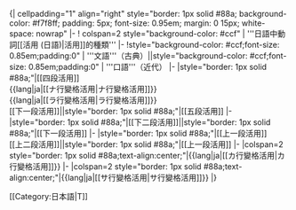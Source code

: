 {| cellpadding="1" align="right" style="border: 1px solid #88a; background-color: #f7f8ff; padding: 5px; font-size: 0.95em; margin: 0 15px; white-space: nowrap"
|-
! colspan=2 style="background-color: #ccf" | '''日語中動詞[[活用 (日語)|活用]]的種類'''
|-
!style="background-color: #ccf;font-size: 0.85em;padding:0" | '''文語'''（古典）||style="background-color: #ccf;font-size: 0.85em;padding:0" | '''口語'''（近代）
|-
|style="border: 1px solid #88a;"|[[四段活用]]<br>{{lang|ja|[[ナ行變格活用|ナ行變格活用]]}}<br>{{lang|ja|[[ラ行變格活用|ラ行變格活用]]}}<br>[[下一段活用]]||style="border: 1px solid #88a;"|[[五段活用]]
|-
|style="border: 1px solid #88a;"|[[下二段活用]]||style="border: 1px solid #88a;"|[[下一段活用]]
|-
|style="border: 1px solid #88a;"|[[上一段活用]]<br>[[上二段活用]]||style="border: 1px solid #88a;"|[[上一段活用]]
|-
|colspan=2 style="border: 1px solid #88a;text-align:center;"|{{lang|ja|[[カ行變格活用|カ行變格活用]]}}
|-
|colspan=2 style="border: 1px solid #88a;text-align:center;"|{{lang|ja|[[サ行變格活用|サ行變格活用]]}}
|}

<noinclude>
[[Category:日本語|T]]
</noinclude>